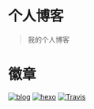 # 个人博客

> 我的个人博客

# 徽章

[![blog](https://img.shields.io/badge/blog-tanglj.cn-brightgreen.svg?style=for-the-badge)](https://tanglj.cn)
[![hexo](https://img.shields.io/badge/hexo-3.7.1-blue.svg?style=for-the-badge)](https://hexo.io)
[![Travis](https://img.shields.io/travis/cntanglijun/cntanglijun.github.io.svg?style=for-the-badge)](https://travis-ci.org/cntanglijun/cntanglijun.github.io.svg?branch=ryuu)
